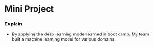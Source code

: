 # Mini Project

### Explain
* By applying the deep learning model learned in boot camp, My team built a machine learning model for various domains.
